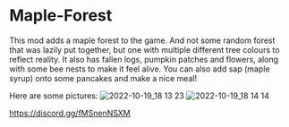 # Maple-Forest
This mod adds a maple forest to the game. And not some random forest that was lazily put together, but one with multiple different tree colours to reflect reality.
It also has fallen logs, pumpkin patches and flowers, along with some bee nests to make it feel alive. 
You can also add sap (maple syrup) onto some pancakes and make a nice meal!

Here are some pictures:
![2022-10-19_18 13 23](https://user-images.githubusercontent.com/60066663/196622206-5c6f1a6e-04e9-42fa-97cc-f67513df5866.png)
![2022-10-19_18 14 14](https://user-images.githubusercontent.com/60066663/196622418-22a09143-104e-4ba1-85ba-7c27ea53a5e9.png)

https://discord.gg/fMSnenNSXM 
